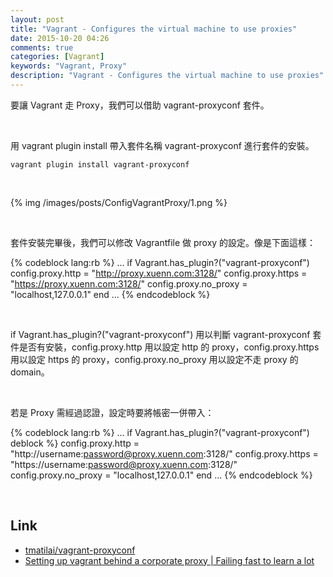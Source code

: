 ```yaml
---
layout: post
title: "Vagrant - Configures the virtual machine to use proxies"
date: 2015-10-20 04:26
comments: true
categories: [Vagrant]
keywords: "Vagrant, Proxy"
description: "Vagrant - Configures the virtual machine to use proxies"
---
```


要讓 Vagrant 走 Proxy，我們可以借助 vagrant-proxyconf 套件。  

<!-- More -->

<br/>

用  vagrant plugin install 帶入套件名稱 vagrant-proxyconf 進行套件的安裝。  

    vagrant plugin install vagrant-proxyconf

<br/>


{% img /images/posts/ConfigVagrantProxy/1.png %}

<br/>


套件安裝完畢後，我們可以修改 Vagrantfile 做 proxy 的設定。像是下面這樣：  

{% codeblock lang:rb %}
...
if Vagrant.has_plugin?("vagrant-proxyconf")
    config.proxy.http     = "http://proxy.xuenn.com:3128/"
    config.proxy.https    = "https://proxy.xuenn.com:3128/"
    config.proxy.no_proxy = "localhost,127.0.0.1"
end
...
{% endcodeblock %}

<br/>


if Vagrant.has_plugin?("vagrant-proxyconf") 用以判斷 vagrant-proxyconf 套件是否有安裝，config.proxy.http 用以設定  http 的 proxy，config.proxy.https 用以設定 https 的 proxy，config.proxy.no_proxy 用以設定不走 proxy 的 domain。  

<br/>


若是 Proxy 需經過認證，設定時要將帳密一併帶入：  

{% codeblock lang:rb %}
...
if Vagrant.has_plugin?("vagrant-proxyconf")
deblock %}
    config.proxy.http     = "http://username:password@proxy.xuenn.com:3128/"
    config.proxy.https    = "https://username:password@proxy.xuenn.com:3128/"
    config.proxy.no_proxy = "localhost,127.0.0.1"
end
...
{% endcodeblock %}

<br/>

Link
----
* [tmatilai/vagrant-proxyconf](https://github.com/tmatilai/vagrant-proxyconf/)
* [Setting up vagrant behind a corporate proxy | Failing fast to learn a lot](http://runefs.com/2014/11/28/setting-up-vagrant-behind-a-corporate-proxy/)
